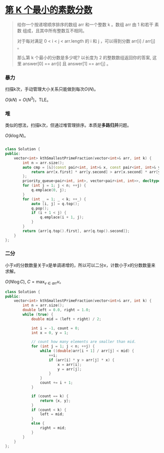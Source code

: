 # [第 K 个最小的素数分数](https://leetcode-cn.com/problems/k-th-smallest-prime-fraction/)

> 给你一个按递增顺序排序的数组 arr 和一个整数 k 。数组 arr 由 1 和若干 素数  组成，且其中所有整数互不相同。
>
> 对于每对满足 0 < i < j < arr.length 的 i 和 j ，可以得到分数 arr[i] / arr[j] 。
>
> 那么第 k 个最小的分数是多少呢?  以长度为 2 的整数数组返回你的答案, 这里 answer[0] == arr[i] 且 answer[1] == arr[j] 。

### 暴力

扫描k次，手动管理大小关系只能做到每次$O(N)$。

$O(kN)=O(N^3)$，TLE。



### 堆

类似的想法，扫描k次，但通过堆管理排序。本质是**多路归并**问题。

$O(k\log N)$。

```cpp

class Solution {
public:
    vector<int> kthSmallestPrimeFraction(vector<int>& arr, int k) {
        int n = arr.size();
        auto cmp = [&](const pair<int, int>& x, const pair<int, int>& y) {
            return arr[x.first] * arr[y.second] > arr[x.second] * arr[y.first];
        };
        priority_queue<pair<int, int>, vector<pair<int, int>>, decltype(cmp)> q(cmp);
        for (int j = 1; j < n; ++j) {
            q.emplace(0, j);
        }
        for (int _ = 1; _ < k; ++_) {
            auto [i, j] = q.top();
            q.pop();
            if (i + 1 < j) {
                q.emplace(i + 1, j);
            }
        }
        return {arr[q.top().first], arr[q.top().second]};
    }
};
```



### 二分

小于$x$的分数数量关于$x$是单调递增的，所以可以二分$x$，计数小于$x$的分数数量来求解。

$O(N\log C)$, $C = \max_{v\in arr}v$。

```cpp
class Solution {
public:
    vector<int> kthSmallestPrimeFraction(vector<int>& arr, int k) {
        int n = arr.size();
        double left = 0.0, right = 1.0;
        while (true) {
            double mid = (left + right) / 2;
            
            int i = -1, count = 0;
            int x = 0, y = 1;
            
            // count how many elements are smaller than mid.
            for (int j = 1; j < n; ++j) {
                while ((double)arr[i + 1] / arr[j] < mid) {
                    ++i;
                    if (arr[i] * y > arr[j] * x) {
                        x = arr[i];
                        y = arr[j];
                    }
                }
                count += i + 1;
            }

            if (count == k) {
                return {x, y};
            }
            if (count < k) {
                left = mid;
            }
            else {
                right = mid;
            }
        }
    }
};
```

